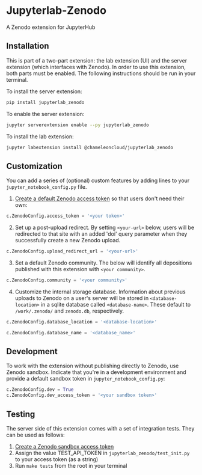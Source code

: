 # Jupyterlab-Zenodo
A Zenodo extension for JupyterHub

## Installation

This is part of a two-part extension: the lab extension (UI) and the server extension (which interfaces with Zenodo). In order to use this extension, both parts must be enabled. The following instructions should be run in your terminal.

To install the server extension:
```bash
pip install jupyterlab_zenodo
```

To enable the server extension:
```bash
jupyter serverextension enable --py jupyterlab_zenodo
```

To install the lab extension:
```bash
jupyter labextension install @chameleoncloud/jupyterlab_zenodo
```

## Customization
You can add a series of (optional) custom features by adding lines to your `jupyter_notebook_config.py` file.

1. [Create a default Zenodo access token](https://zenodo.org/account/settings/applications/tokens/new/) so that users don't need their own:

```python
c.ZenodoConfig.access_token = '<your token>'
```

2. Set up a post-upload redirect. By setting `<your-url>` below, users will be redirected to that site with an added 'doi' query parameter when they successfully create a new Zenodo upload.

```python
c.ZenodoConfig.upload_redirect_url = '<your-url>'
```

3. Set a default Zenodo community. The below will identify all depositions published with this extension with `<your community>`.

```python
c.ZenodoConfig.community = '<your community>'
```

4. Customize the internal storage database. Information about previous uploads to Zenodo on a user's server will be stored in `<database-location>` in a sqlite database called `<database-name>`. These default to `/work/.zenodo/` and `zenodo.db`, respectively.

```python
c.ZenodoConfig.database_location = '<database-location>'
```
```python
c.ZenodoConfig.database_name = '<database_name>'
```

## Development
To work with the extension without publishing directly to Zenodo, use Zenodo sandbox. 
Indicate that you're in a development environment and provide a default sandbox token in `jupyter_notebook_config.py`:

```python
c.ZenodoConfig.dev = True
c.ZenodoConfig.dev_access_token = '<your sandbox token>'
```

## Testing
The server side of this extension comes with a set of integration tests. They can be used as follows:
1. [Create a Zenodo sandbox access token](https://sandbox.zenodo.org/account/settings/applications/tokens/new/)
2. Assign the value TEST_API_TOKEN in `jupyterlab_zenodo/test_init.py` to your access token (as a string)
3. Run `make tests` from the root in your terminal
